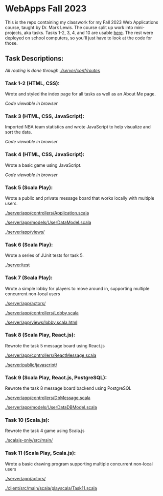 # WebApps Fall 2023

This is the repo containing my classwork for my Fall 2023 Web Applications course, taught by Dr. Mark Lewis. The course split up work into mini-projects, aka tasks. Tasks 1-2, 3, 4, and 10 are usable [here](https://cs.trinity.edu/~charger/WebApps/). The rest were deployed on school computers, so you'll just have to look at the code for those.

## Task Descriptions:
_All routing is done through [./server/conf/routes](./server/conf/routes)_

### Task 1-2 (HTML, CSS):
Wrote and styled the index page for all tasks as well as an About Me page.

_Code viewable in browser_

### Task 3 (HTML, CSS, JavaScript):
Imported NBA team statistics and wrote JavaScript to help visualize and sort the data.

_Code viewable in browser_

### Task 4 (HTML, CSS, JavaScript):
Wrote a basic game using JavaScript.

_Code viewable in browser_

### Task 5 (Scala Play):
Wrote a public and private message board that works locally with multiple users. 

[./server/app/controllers/Application.scala](./server/app/controllers/Application.scala)

[./server/app/models/UserDataModel.scala](./server/app/models/UserDataModel.scala)

[./server/app/views/](./server/app/views/)

### Task 6 (Scala Play):
Wrote a series of JUnit tests for task 5.

[./server/test](./server/test)

### Task 7 (Scala Play):
Wrote a simple lobby for players to move around in, supporting multiple concurrent non-local users

[./server/app/actors/](./server/app/actors/)

[./server/app/controllers/Lobby.scala](./server/app/controllers/Lobby.scala)

[./server/app/views/lobby.scala.html](./server/app/views/lobby.scala.html)

### Task 8 (Scala Play, React.js):
Rewrote the task 5 message board using React.js

[./server/app/controllers/ReactMessage.scala](./server/app/controllers/ReactMessage.scala)

[./server/public/javascript/](./server/public/javascript/)

### Task 9 (Scala Play, React.js, PostgreSQL):
Rewrote the task 8 message board backend using PostgreSQL

[./server/app/controllers/DbMessage.scala](./server/app/controllers/DbMessage.scala)

[./server/app/models/UserDataDBModel.scala](./server/app/models/UserDataDBModel.scala)

### Task 10 (Scala.js):
Rewrote the task 4 game using Scala.js

[./scalajs-only/src/main/](./scalajs-only/src/main/)

### Task 11 (Scala Play, Scala.js):
Wrote a basic drawing program supporting multiple concurrent non-local users

[./server/app/actors/](./server/app/actors/)

[./client/src/main/scala/playscala/Task11.scala](./client/src/main/scala/playscala/Task11.scala)